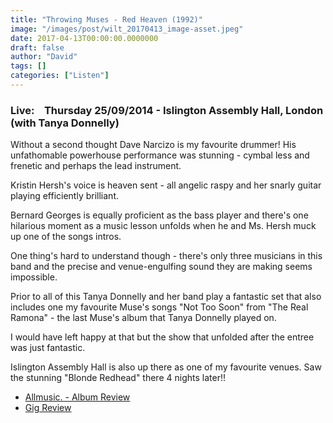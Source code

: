 ```yaml
---
title: "Throwing Muses - Red Heaven (1992)"
image: "/images/post/wilt_20170413_image-asset.jpeg"
date: 2017-04-13T00:00:00.0000000
draft: false
author: "David"
tags: []
categories: ["Listen"]
---
```

### **Live:    Thursday 25/09/2014 - Islington Assembly Hall, London (with Tanya Donnelly)**

 Without a second thought Dave Narcizo is my favourite drummer! His unfathomable powerhouse performance was stunning - cymbal less and frenetic and perhaps the lead instrument.

 Kristin Hersh's voice is heaven sent - all angelic raspy and her snarly guitar playing efficiently brilliant.

 Bernard Georges is equally proficient as the bass player and there's one hilarious moment as a music lesson unfolds when he and Ms. Hersh muck up one of the songs intros.

 One thing's hard to understand though - there's only three musicians in this band and the precise and venue-engulfing sound they are making seems impossible.

 Prior to all of this Tanya Donnelly and her band play a fantastic set that also includes one my favourite Muse's songs "Not Too Soon" from "The Real Ramona" - the last Muse's album that Tanya Donnelly played on.

 I would have left happy at that but the show that unfolded after the entree was just fantastic.

 Islington Assembly Hall is also up there as one of my favourite venues. Saw the stunning "Blonde Redhead" there 4 nights later!!

-  [Allmusic. - Album Review](http://www.allmusic.com/album/red-heaven-mw0000082895)
-  [Gig Review](http://www.kentishtowner.co.uk/2014/09/29/review-throwing-muses-islington-assembly-hall/)